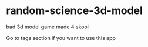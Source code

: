 # random-science-3d-model
bad 3d model game made 4 skool

Go to tags section if you want to use this app
